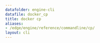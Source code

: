 ```yaml
---
datafolder: engine-cli
datafile: docker_cp
title: docker cp
aliases:
- /edge/engine/reference/commandline/cp/
layout: cli
---
```


<!--
This page is automatically generated from Docker's source code. If you want to
suggest a change to the text that appears here, open a ticket or pull request
in the source repository on GitHub:

https://github.com/docker/cli
-->